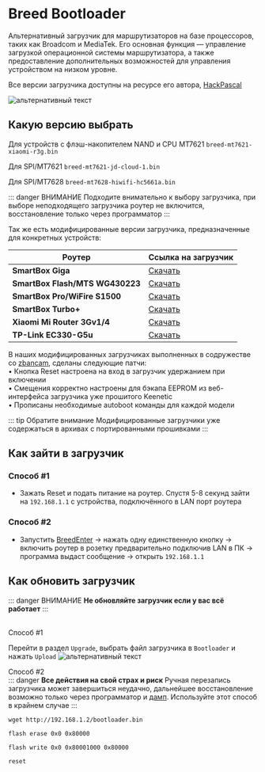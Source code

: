 # Breed Bootloader

Альтернативный загрузчик для маршрутизаторов на базе процессоров, таких как Broadcom и MediaTek. Его основная функция — управление загрузкой операционной системы маршрутизатора, а также предоставление дополнительных возможностей для управления устройством на низком уровне.

Все версии загрузчика доступны на ресурсе его автора, [HackPascal](https://breed.hackpascal.net/)

![альтернативный текст](/assets/images/wiki/helpful/breed/main.png)

## Какую версию выбрать

Для устройств с флэш-накопителем NAND и CPU MT7621 `breed-mt7621-xiaomi-r3g.bin`

Для SPI/MT7621 `breed-mt7621-jd-cloud-1.bin`

Для SPI/MT7628 `breed-mt7628-hiwifi-hc5661a.bin`

::: danger ВНИМАНИЕ
Подходите внимательно к выбору загрузчика, при выборе неподходящего загрузчика роутер не включится, восстановление только через программатор
:::

Так же есть модифицированные версии загрузчика, предназначенные для конкретных устройств:

| Роутер                          | Ссылка на загрузчик                                            |
|---------------------------------|----------------------------------------------------------------|
| **SmartBox Giga**               | [Скачать](/assets/files/breed/Breed(r1416)-Giga.bin)           |
| **SmartBox Flash/MTS WG430223** | [Скачать](/assets/files/breed/Breed(r1416)-Flash-WG430223.bin) |
| **SmartBox Pro/WiFire S1500**   | [Скачать](/assets/files/breed/Breed(r1416)-SBPro-S1500.bin)    |
| **SmartBox Turbo+**             | [Скачать](/assets/files/breed/Breed(r1416)-Turbo+.bin)         |
| **Xiaomi Mi Router 3Gv1/4**     | [Скачать](/assets/files/breed/Breed(r1416)-Xiaomi-3G-4.bin)    |
| **TP-Link EC330-G5u**           | [Скачать](/assets/files/breed/Breed(r1416)-EC330.bin)          |

В наших модифицированных загрузчиках выполненных в содружестве со [zbancam](https://4pda.to/forum/index.php?showuser=9098171), сделаны следующие патчи:<br/>
• Кнопка Reset настроена на вход в загрузчик удержанием при включении<br/>
• Смещения корректно настроены для бэкапа EEPROM из веб-интерфейса загрузчика уже прошитого Keenetic<br/>
• Прописаны необходимые autoboot команды для каждой модели<br/>

::: tip Обратите внимание
Модифицированные загрузчики уже содержаться в архивах с портированными прошивками
:::

## Как зайти в загрузчик

### Способ #1

- Зажать Reset и подать питание на роутер. Спустя 5-8 секунд зайти на `192.168.1.1` с устройства, подключённого в LAN порт роутера

### Способ #2

- Запустить [BreedEnter](/wiki/helpful/breedenter.md) -> нажать одну единственную кнопку -> включить роутер в розетку предварительно подключив LAN в ПК -> программа выдаст сообщение -> открыть `192.168.1.1`

## Как обновить загрузчик

::: danger ВНИМАНИЕ
**Не обновляйте загрузчик если у вас всё работает**
:::

<br/>
Способ #1 <Badge type="keenetic" text="Автоматический, рекомендуемый"></Badge><br/>

Перейти в раздел `Upgrade`, выбрать файл загрузчика в `Bootloader` и нажать `Upload`
![альтернативный текст](/assets/images/wiki/helpful/breed/upgrade.png)

Способ #2 <Badge type="keenetic" text="Ручной" /><br/>
::: danger **Все действия на свой страх и риск**
Ручная перезапись загрузчика может завершиться неудачно, дальнейшее восстановление возможно только через программатор и [дамп](/wiki/helpful/files). Используйте этот способ в крайнем случае
:::

````shell
wget http://192.168.1.2/bootloader.bin
````

````shell
flash erase 0x0 0x80000
````

````shell
flash write 0x0 0x80001000 0x80000
````

````shell
reset
````